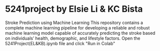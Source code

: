 # 5241project by Elsie Li & KC Bista

Stroke Prediction using Machine Learning
This repository contains a complete machine learning pipeline for developing a reliable and robust machine learning model capable of accurately predicting the stroke based on individuals’ health, demographic, and lifestyle factors.
Open the 5241Project(EL&KB).ipynb file and click "Run in Colab"
